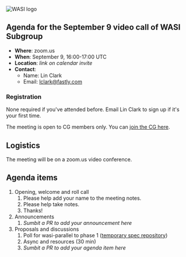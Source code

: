 ![WASI logo](https://raw.githubusercontent.com/WebAssembly/WASI/main/WASI.png)

## Agenda for the September 9 video call of WASI Subgroup

- **Where**: zoom.us
- **When**: September 9, 16:00-17:00 UTC
- **Location**: *link on calendar invite*
- **Contact**:
    - Name: Lin Clark
    - Email: lclark@fastly.com

### Registration

None required if you've attended before. Email Lin Clark to sign up if it's your first time. 

The meeting is open to CG members only. You can [join the CG here](https://www.w3.org/community/webassembly/).

## Logistics

The meeting will be on a zoom.us video conference.

## Agenda items

1. Opening, welcome and roll call
    1. Please help add your name to the meeting notes.
    1. Please help take notes.
    1. Thanks!
1. Announcements
    1. _Sumbit a PR to add your announcement here_
1. Proposals and discussions
    1. Poll for wasi-parallel to phase 1 ([temporary spec repository](https://github.com/abrown/wasi-parallel-spec/))
    1. Async and resources (30 min)
    1. _Sumbit a PR to add your agenda item here_
